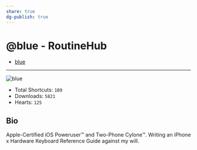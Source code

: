 ```yaml
---
share: true
dg-publish: true
---
```

# @blue - RoutineHub

- [blue](https://routinehub.co/user/blue)

---

![blue](https://s3.us-west-002.backblazeb2.com/routinehub/media/user/34482/e2996a107b52a36c016bd69dfdf02604.jpg?X-Amz-Algorithm=AWS4-HMAC-SHA256&X-Amz-Credential=002cdd049d57e390000000007%2F20220710%2Fus-west-002%2Fs3%2Faws4_request&X-Amz-Date=20220710T222922Z&X-Amz-Expires=3600&X-Amz-SignedHeaders=host&X-Amz-Signature=7cf2624efcb62f8ff74f5d0f186200791ed4c00d73ece1cf111cf3c31c3ca4ad)

- Total Shortcuts: `109`
- Downloads: `5821`
- Hearts: `125`

## Bio
Apple-Certified iOS Poweruser™ and Two-Phone Cylone™. Writing an iPhone x Hardware Keyboard Reference Guide against my will.

